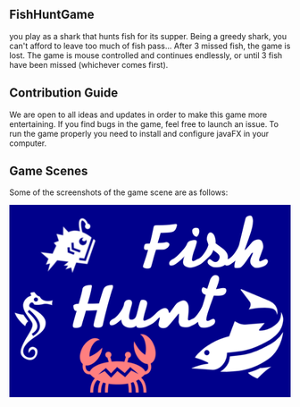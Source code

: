 ## FishHuntGame
you play as a shark that hunts fish for its supper.
Being a greedy shark, you can't afford to leave too much
of fish pass... After 3 missed fish, the game is lost.
The game is mouse controlled and continues endlessly,
or until 3 fish have been missed (whichever comes first).

## Contribution Guide 
We are open to all ideas and updates in order to make this game more entertaining.
If you find bugs in the game, feel free to launch an issue.
To run the game properly you need to install and configure javaFX in your computer.     

## Game Scenes

Some of the screenshots of the game scene are as follows:

![image](src/Game/Images/logo.png)

